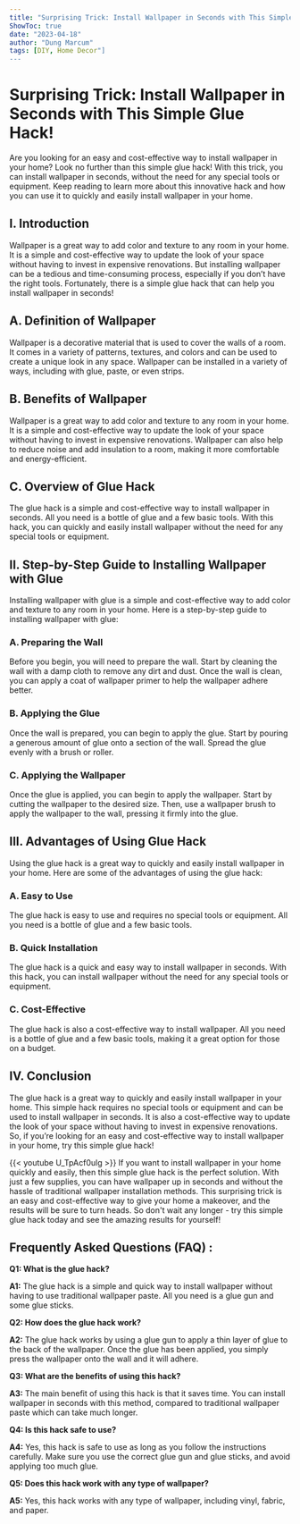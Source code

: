 ```yaml
---
title: "Surprising Trick: Install Wallpaper in Seconds with This Simple Glue Hack!"
ShowToc: true 
date: "2023-04-18"
author: "Dung Marcum" 
tags: [DIY, Home Decor"]
---
```

# Surprising Trick: Install Wallpaper in Seconds with This Simple Glue Hack!

Are you looking for an easy and cost-effective way to install wallpaper in your home? Look no further than this simple glue hack! With this trick, you can install wallpaper in seconds, without the need for any special tools or equipment. Keep reading to learn more about this innovative hack and how you can use it to quickly and easily install wallpaper in your home.

## I. Introduction 

Wallpaper is a great way to add color and texture to any room in your home. It is a simple and cost-effective way to update the look of your space without having to invest in expensive renovations. But installing wallpaper can be a tedious and time-consuming process, especially if you don’t have the right tools. Fortunately, there is a simple glue hack that can help you install wallpaper in seconds!

## A. Definition of Wallpaper 

Wallpaper is a decorative material that is used to cover the walls of a room. It comes in a variety of patterns, textures, and colors and can be used to create a unique look in any space. Wallpaper can be installed in a variety of ways, including with glue, paste, or even strips. 

## B. Benefits of Wallpaper 

Wallpaper is a great way to add color and texture to any room in your home. It is a simple and cost-effective way to update the look of your space without having to invest in expensive renovations. Wallpaper can also help to reduce noise and add insulation to a room, making it more comfortable and energy-efficient.

## C. Overview of Glue Hack 

The glue hack is a simple and cost-effective way to install wallpaper in seconds. All you need is a bottle of glue and a few basic tools. With this hack, you can quickly and easily install wallpaper without the need for any special tools or equipment. 

## II. Step-by-Step Guide to Installing Wallpaper with Glue 

Installing wallpaper with glue is a simple and cost-effective way to add color and texture to any room in your home. Here is a step-by-step guide to installing wallpaper with glue: 

### A. Preparing the Wall 

Before you begin, you will need to prepare the wall. Start by cleaning the wall with a damp cloth to remove any dirt and dust. Once the wall is clean, you can apply a coat of wallpaper primer to help the wallpaper adhere better. 

### B. Applying the Glue 

Once the wall is prepared, you can begin to apply the glue. Start by pouring a generous amount of glue onto a section of the wall. Spread the glue evenly with a brush or roller. 

### C. Applying the Wallpaper 

Once the glue is applied, you can begin to apply the wallpaper. Start by cutting the wallpaper to the desired size. Then, use a wallpaper brush to apply the wallpaper to the wall, pressing it firmly into the glue. 

## III. Advantages of Using Glue Hack 

Using the glue hack is a great way to quickly and easily install wallpaper in your home. Here are some of the advantages of using the glue hack: 

### A. Easy to Use 

The glue hack is easy to use and requires no special tools or equipment. All you need is a bottle of glue and a few basic tools. 

### B. Quick Installation 

The glue hack is a quick and easy way to install wallpaper in seconds. With this hack, you can install wallpaper without the need for any special tools or equipment. 

### C. Cost-Effective 

The glue hack is also a cost-effective way to install wallpaper. All you need is a bottle of glue and a few basic tools, making it a great option for those on a budget. 

## IV. Conclusion 

The glue hack is a great way to quickly and easily install wallpaper in your home. This simple hack requires no special tools or equipment and can be used to install wallpaper in seconds. It is also a cost-effective way to update the look of your space without having to invest in expensive renovations. So, if you’re looking for an easy and cost-effective way to install wallpaper in your home, try this simple glue hack!

{{< youtube U_TpAcf0ulg >}} 
If you want to install wallpaper in your home quickly and easily, then this simple glue hack is the perfect solution. With just a few supplies, you can have wallpaper up in seconds and without the hassle of traditional wallpaper installation methods. This surprising trick is an easy and cost-effective way to give your home a makeover, and the results will be sure to turn heads. So don't wait any longer - try this simple glue hack today and see the amazing results for yourself!

## Frequently Asked Questions (FAQ) :
**Q1: What is the glue hack?**

**A1:** The glue hack is a simple and quick way to install wallpaper without having to use traditional wallpaper paste. All you need is a glue gun and some glue sticks. 

**Q2: How does the glue hack work?**

**A2:** The glue hack works by using a glue gun to apply a thin layer of glue to the back of the wallpaper. Once the glue has been applied, you simply press the wallpaper onto the wall and it will adhere. 

**Q3: What are the benefits of using this hack?**

**A3:** The main benefit of using this hack is that it saves time. You can install wallpaper in seconds with this method, compared to traditional wallpaper paste which can take much longer. 

**Q4: Is this hack safe to use?**

**A4:** Yes, this hack is safe to use as long as you follow the instructions carefully. Make sure you use the correct glue gun and glue sticks, and avoid applying too much glue. 

**Q5: Does this hack work with any type of wallpaper?**

**A5:** Yes, this hack works with any type of wallpaper, including vinyl, fabric, and paper.





